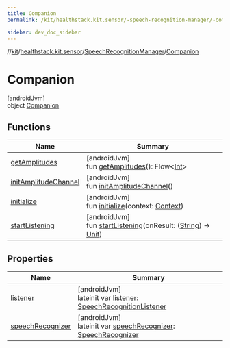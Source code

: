 ```yaml
---
title: Companion
permalink: /kit/healthstack.kit.sensor/-speech-recognition-manager/-companion/index.html

sidebar: dev_doc_sidebar
---
```

//[kit](../../../../kit.html)/[healthstack.kit.sensor](../../index.html)/[SpeechRecognitionManager](../index.html)/[Companion](index.html)



# Companion



[androidJvm]\
object [Companion](index.html)



## Functions


| Name | Summary |
|---|---|
| [getAmplitudes](get-amplitudes.html) | [androidJvm]<br>fun [getAmplitudes](get-amplitudes.html)(): Flow&lt;[Int](https://kotlinlang.org/api/latest/jvm/stdlib/kotlin/-int/index.html)&gt; |
| [initAmplitudeChannel](init-amplitude-channel.html) | [androidJvm]<br>fun [initAmplitudeChannel](init-amplitude-channel.html)() |
| [initialize](initialize.html) | [androidJvm]<br>fun [initialize](initialize.html)(context: [Context](https://developer.android.com/reference/kotlin/android/content/Context.html)) |
| [startListening](start-listening.html) | [androidJvm]<br>fun [startListening](start-listening.html)(onResult: ([String](https://kotlinlang.org/api/latest/jvm/stdlib/kotlin/-string/index.html)) -&gt; [Unit](https://kotlinlang.org/api/latest/jvm/stdlib/kotlin/-unit/index.html)) |


## Properties


| Name | Summary |
|---|---|
| [listener](listener.html) | [androidJvm]<br>lateinit var [listener](listener.html): [SpeechRecognitionListener](../../-speech-recognition-listener/index.html) |
| [speechRecognizer](speech-recognizer.html) | [androidJvm]<br>lateinit var [speechRecognizer](speech-recognizer.html): [SpeechRecognizer](https://developer.android.com/reference/kotlin/android/speech/SpeechRecognizer.html) |

